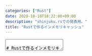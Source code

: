 ```yaml
---
categories: ["Rust"]
date: 2020-10-18T18:22:00+09:00
description: "shinjuku.rsでの発表用。"
title: "Rustで作るインメモリキャッシュ"
---
```

<textarea data-markdown
    data-separator="\n===\n"
    data-vertical="\n---\n"
    data-notes="^Note:">

# Rustで作るインメモリキャッシュ
----------------------
[RustのLT会 Shinjuku.rs #12 @オンライン - connpass](https://forcia.connpass.com/event/187287/)

<!-- .slide: class="center" -->

===

# About Me
---------
![κeenのアイコン](/images/kappa2_vest.png) <!-- .element: style="position:absolute;right:0;z-index:-1" width="20%" -->

 * κeen
 * [@blackenedgold](https://twitter.com/blackenedgold)
 * Github: [KeenS](https://github.com/KeenS)
 * GitLab: [blackenedgold](https://gitlab.com/blackenedgold)
 * [Idein Inc.](https://idein.jp/)のエンジニア
 * Lisp, ML, Rust, Shell Scriptあたりを書きます

===

# モチベーション
--------------

* アプリケーションでキャッシュしたいよね
  + アクセス数の80%はアクセス頻度上位20%のアイテム
  + もうちょっと極端なケースも
* 例えば [crates.io](https://crates.io)のmost downloaded
* 少量ならメモリに載るのでDBアクセスを省きたい

===

# ハッシュマップ？
--------------


```rust
struct CachedDao { cache: HashMap<Key, Value>, dao: Dao }
impl CacheedDao {
    fn get(&mut self, key: &Key) -> Result<Option<Value>> {
        match self.cache.get(key) {
            Some(v) => Ok(Some(v)),
            None => {
                let v = dao.get(key)?;
                if let Some(v) = &v {
                    self.cache.insert(k.clone(), v.clone())
                }
                Ok(v)
            }
        }
    }
}
```

===

# 🙅‍
-------

* 使ってないデータを捨てる処理がない
* 最終的に全てのデータをメモリに載せてしまう
* →メモリ使用量制限のあるハッシュマップを作ろう
  + 現実にはアイテム数制限
===

# インメモリキャッシュ
----------------------

* ほとんどハッシュマップと一緒
* 容量が足りなくなったときの挙動が違う

<table style="align:center;border-collapse:separate;border-spacing:8px; display: inline">
  <tr><th style="border-bottom: solid 1px;">マップ</th><th  style="border-bottom: solid 1px;">キャッシュ</th></tr>
  <tr><td>容量を増やす</td><td>アイテムを削除</td></tr>
</table>


===

# キャッシュポリシー
--------------------

* 容量が一杯になったときにどのアイテムを削除するか？
* 色々ポリシーがある
  + ランダム
  + ハッシュが衝突したもの
  + 一番古い要素(FIFO)
  + …
* ポリシーによってパフォーマンス（ヒット率）が変わる

===

# Least Recently Used
---------------------

* 最後に参照したのが最も古いアイテムを削除
* そこそこキャッシュヒット率が良いことで知られる
* →これで実装してみよう

===

# LRU Explained
----------------


<svg width="640" height="480" xmlns:xlink="http://www.w3.org/1999/xlink">
  <g transform="scale(4)">
    <use xlink:href="#base-box" />
    <use xlink:href="#new-1" />
  </g>
</svg>

===

# LRU Explained
----------------

<svg width="640" height="480" xmlns:xlink="http://www.w3.org/1999/xlink">
  <g transform="scale(4)">
    <use xlink:href="#base-box" />
    <use xlink:href="#new-1" />
    <use xlink:href="#arrow-top" />
  </g>
</svg>

===

# LRU Explained
----------------

<svg width="640" height="480" xmlns:xlink="http://www.w3.org/1999/xlink">
  <g transform="scale(4)">
    <use xlink:href="#base-box" />
    <use xlink:href="#item-1" />
  </g>
</svg>

===

# LRU Explained
----------------

<svg width="640" height="480" xmlns:xlink="http://www.w3.org/1999/xlink">
  <g transform="scale(4)">
    <use xlink:href="#base-box" />
    <use xlink:href="#item-1" />
    <use xlink:href="#new-2" />
  </g>
</svg>

===

# LRU Explained
----------------

<svg width="640" height="480" xmlns:xlink="http://www.w3.org/1999/xlink">
  <g transform="scale(4)">
    <use xlink:href="#base-box" />
    <use xlink:href="#item-1" />
    <use xlink:href="#new-2" />
    <use xlink:href="#arrow-top" />
    <use xlink:href="#arrow-1-2" />
  </g>
</svg>

===

# LRU Explained
----------------

<svg width="640" height="480" xmlns:xlink="http://www.w3.org/1999/xlink">
  <g transform="scale(4)">
    <use xlink:href="#base-box" />
    <use xlink:href="#item-2-1" />
  </g>
</svg>

===

# LRU Explained
----------------

<svg width="640" height="480" xmlns:xlink="http://www.w3.org/1999/xlink">
  <g transform="scale(4)">
    <use xlink:href="#base-box" />
    <use xlink:href="#item-2-1" />
    <use xlink:href="#new-3" />
  </g>
</svg>

===

# LRU Explained
----------------

<svg width="640" height="480" xmlns:xlink="http://www.w3.org/1999/xlink">
  <g transform="scale(4)">
    <use xlink:href="#base-box" />
    <use xlink:href="#item-2-1" />
    <use xlink:href="#new-3" />
    <use xlink:href="#arrow-top" />
    <use xlink:href="#arrow-1-2" />
    <use xlink:href="#arrow-2-3" />
  </g>
</svg>

===

# LRU Explained
----------------

<svg width="640" height="480" xmlns:xlink="http://www.w3.org/1999/xlink">
  <g transform="scale(4)">
    <use xlink:href="#base-box" />
    <use xlink:href="#item-3-2-1" />
  </g>
</svg>

===

# LRU Explained
----------------

<svg width="640" height="480" xmlns:xlink="http://www.w3.org/1999/xlink">
  <g transform="scale(4)">
    <use xlink:href="#base-box" />
    <use xlink:href="#item-3-2-1" />
    <use xlink:href="#new-4" />
  </g>
</svg>


===

# LRU Explained
----------------

<svg width="640" height="480" xmlns:xlink="http://www.w3.org/1999/xlink">
  <g transform="scale(4)">
    <use xlink:href="#base-box" />
    <use xlink:href="#item-3-2-1" />
    <use xlink:href="#new-4" />
    <use xlink:href="#arrow-1-2" />
    <use xlink:href="#arrow-2-3" />
    <use xlink:href="#arrow-3-out" />
  </g>
</svg>

===

# LRU Explained
----------------

<svg width="640" height="480" xmlns:xlink="http://www.w3.org/1999/xlink">
  <g transform="scale(4)">
    <use xlink:href="#base-box" />
    <use xlink:href="#item--3-2-1out" />
    <use xlink:href="#new-4" />
  </g>
</svg>


===

# LRU Explained
----------------

<svg width="640" height="480" xmlns:xlink="http://www.w3.org/1999/xlink">
  <g transform="scale(4)">
    <use xlink:href="#base-box" />
    <use xlink:href="#item--3-2-1out" />
    <use xlink:href="#new-4" />
    <use xlink:href="#arrow-top" />
  </g>
</svg>

===

# LRU Explained
----------------

<svg width="640" height="480" xmlns:xlink="http://www.w3.org/1999/xlink">
  <g transform="scale(4)">
    <use xlink:href="#base-box" />
    <use xlink:href="#item-4-3-2" />
  </g>
</svg>

===

# LRU Explained
----------------

<svg width="640" height="480" xmlns:xlink="http://www.w3.org/1999/xlink">
  <g transform="scale(4)">
    <use xlink:href="#base-box" />
    <use xlink:href="#item-4-3-2" />
    <use xlink:href="#new-2" />
  </g>
</svg>

===

# LRU Explained
----------------

<svg width="640" height="480" xmlns:xlink="http://www.w3.org/1999/xlink">
  <g transform="scale(4)">
    <use xlink:href="#base-box" />
    <use xlink:href="#item-4-3-2" />
    <use xlink:href="#new-2" />
    <use xlink:href="#arrow-1-2" />
    <use xlink:href="#arrow-2-3" />
    <use xlink:href="#arrow-3-1" />
  </g>
</svg>

===

# LRU Explained
----------------

<svg width="640" height="480" xmlns:xlink="http://www.w3.org/1999/xlink">
  <g transform="scale(4)">
    <use xlink:href="#base-box" />
    <use xlink:href="#item-2-4-3" />
  </g>
</svg>


===

# 実装
------

* LRU + ハッシュマップ

<svg
   xmlns:dc="http://purl.org/dc/elements/1.1/"
   xmlns:cc="http://creativecommons.org/ns#"
   xmlns:rdf="http://www.w3.org/1999/02/22-rdf-syntax-ns#"
   xmlns:svg="http://www.w3.org/2000/svg"
   xmlns="http://www.w3.org/2000/svg"
   xmlns:sodipodi="http://sodipodi.sourceforge.net/DTD/sodipodi-0.dtd"
   xmlns:inkscape="http://www.inkscape.org/namespaces/inkscape"
   width="640"
   height="480"
   viewBox="0 0 169.33333 127"
   version="1.1"
   id="svg136"
   inkscape:version="0.92.5 (2060ec1f9f, 2020-04-08)"
   sodipodi:docname="fully-associative-cache.svg">
  <defs
     id="defs130" />
  <metadata
     id="metadata133">
    <rdf:RDF>
      <cc:Work
         rdf:about="">
        <dc:format>image/svg+xml</dc:format>
        <dc:type
           rdf:resource="http://purl.org/dc/dcmitype/StillImage" />
        <dc:title />
      </cc:Work>
    </rdf:RDF>
  </metadata>
  <g
     inkscape:label="レイヤー 1"
     inkscape:groupmode="layer"
     id="layer1"
     transform="translate(0,-169.99998)">
    <rect
       style="opacity:1;fill:none;fill-opacity:1;stroke:#1a1a1a;stroke-width:1.05833328;stroke-linecap:round;stroke-linejoin:miter;stroke-miterlimit:4;stroke-dasharray:none;stroke-dashoffset:0;stroke-opacity:1"
       id="rect186"
       width="13.49711"
       height="13.49711"
       x="32.205978"
       y="177.5305" />
    <rect
       style="opacity:1;fill:none;fill-opacity:1;stroke:#1a1a1a;stroke-width:1.05833328;stroke-linecap:round;stroke-linejoin:miter;stroke-miterlimit:4;stroke-dasharray:none;stroke-dashoffset:0;stroke-opacity:1"
       id="rect186-2"
       width="13.497111"
       height="13.497111"
       x="32.205978"
       y="191.02762" />
    <rect
       style="opacity:1;fill:none;fill-opacity:1;stroke:#1a1a1a;stroke-width:1.05833328;stroke-linecap:round;stroke-linejoin:miter;stroke-miterlimit:4;stroke-dasharray:none;stroke-dashoffset:0;stroke-opacity:1"
       id="rect186-7"
       width="13.497111"
       height="13.497111"
       x="32.205978"
       y="204.52473" />
    <rect
       style="opacity:1;fill:none;fill-opacity:1;stroke:#1a1a1a;stroke-width:1.05833328;stroke-linecap:round;stroke-linejoin:miter;stroke-miterlimit:4;stroke-dasharray:none;stroke-dashoffset:0;stroke-opacity:1"
       id="rect186-0"
       width="13.497111"
       height="13.497111"
       x="32.205978"
       y="218.02185" />
    <rect
       style="opacity:1;fill:none;fill-opacity:1;stroke:#1a1a1a;stroke-width:1.05833328;stroke-linecap:round;stroke-linejoin:miter;stroke-miterlimit:4;stroke-dasharray:none;stroke-dashoffset:0;stroke-opacity:1"
       id="rect186-9"
       width="13.497111"
       height="13.497111"
       x="32.205978"
       y="231.51897" />
    <rect
       style="opacity:1;fill:none;fill-opacity:1;stroke:#1a1a1a;stroke-width:1.05833328;stroke-linecap:round;stroke-linejoin:miter;stroke-miterlimit:4;stroke-dasharray:none;stroke-dashoffset:0;stroke-opacity:1"
       id="rect186-3"
       width="13.497111"
       height="13.497111"
       x="32.205978"
       y="258.51318" />
    <rect
       style="opacity:1;fill:none;fill-opacity:1;stroke:#1a1a1a;stroke-width:1.05833328;stroke-linecap:round;stroke-linejoin:miter;stroke-miterlimit:4;stroke-dasharray:none;stroke-dashoffset:0;stroke-opacity:1"
       id="rect186-6"
       width="13.497111"
       height="13.497111"
       x="32.205978"
       y="245.01608" />
    <g
       id="g275">
      <g
         transform="translate(6.2140111,0.73500061)"
         id="g264">
        <rect
           style="opacity:1;fill:none;fill-opacity:1;stroke:#1a1a1a;stroke-width:1.05833328;stroke-linecap:round;stroke-linejoin:miter;stroke-miterlimit:4;stroke-dasharray:none;stroke-dashoffset:0;stroke-opacity:1"
           id="rect186-06"
           width="30.468723"
           height="13.497116"
           x="67.552376"
           y="176.7955" />
        <rect
           style="opacity:1;fill:none;fill-opacity:1;stroke:#1a1a1a;stroke-width:1.05833328;stroke-linecap:round;stroke-linejoin:miter;stroke-miterlimit:4;stroke-dasharray:none;stroke-dashoffset:0;stroke-opacity:1"
           id="rect186-06-2"
           width="30.468723"
           height="13.497116"
           x="98.021103"
           y="176.7955" />
      </g>
    </g>
    <g
       transform="translate(0,13.497116)"
       id="g275-1">
      <g
         transform="translate(6.2140111,0.73500061)"
         id="g264-8">
        <rect
           style="opacity:1;fill:none;fill-opacity:1;stroke:#1a1a1a;stroke-width:1.05833328;stroke-linecap:round;stroke-linejoin:miter;stroke-miterlimit:4;stroke-dasharray:none;stroke-dashoffset:0;stroke-opacity:1"
           id="rect186-06-7"
           width="30.468723"
           height="13.497116"
           x="67.552376"
           y="176.7955" />
        <rect
           style="opacity:1;fill:none;fill-opacity:1;stroke:#1a1a1a;stroke-width:1.05833328;stroke-linecap:round;stroke-linejoin:miter;stroke-miterlimit:4;stroke-dasharray:none;stroke-dashoffset:0;stroke-opacity:1"
           id="rect186-06-2-9"
           width="30.468723"
           height="13.497116"
           x="98.021103"
           y="176.7955" />
      </g>
    </g>
    <g
       transform="translate(0,26.994232)"
       id="g275-2">
      <g
         transform="translate(6.2140111,0.73500061)"
         id="g264-0">
        <rect
           style="opacity:1;fill:none;fill-opacity:1;stroke:#1a1a1a;stroke-width:1.05833328;stroke-linecap:round;stroke-linejoin:miter;stroke-miterlimit:4;stroke-dasharray:none;stroke-dashoffset:0;stroke-opacity:1"
           id="rect186-06-23"
           width="30.468723"
           height="13.497116"
           x="67.552376"
           y="176.7955" />
        <rect
           style="opacity:1;fill:none;fill-opacity:1;stroke:#1a1a1a;stroke-width:1.05833328;stroke-linecap:round;stroke-linejoin:miter;stroke-miterlimit:4;stroke-dasharray:none;stroke-dashoffset:0;stroke-opacity:1"
           id="rect186-06-2-7"
           width="30.468723"
           height="13.497116"
           x="98.021103"
           y="176.7955" />
      </g>
    </g>
    <g
       transform="translate(0,40.491348)"
       id="g275-5">
      <g
         transform="translate(6.2140111,0.73500061)"
         id="g264-9">
        <rect
           style="opacity:1;fill:none;fill-opacity:1;stroke:#1a1a1a;stroke-width:1.05833328;stroke-linecap:round;stroke-linejoin:miter;stroke-miterlimit:4;stroke-dasharray:none;stroke-dashoffset:0;stroke-opacity:1"
           id="rect186-06-22"
           width="30.468723"
           height="13.497116"
           x="67.552376"
           y="176.7955" />
        <rect
           style="opacity:1;fill:none;fill-opacity:1;stroke:#1a1a1a;stroke-width:1.05833328;stroke-linecap:round;stroke-linejoin:miter;stroke-miterlimit:4;stroke-dasharray:none;stroke-dashoffset:0;stroke-opacity:1"
           id="rect186-06-2-8"
           width="30.468723"
           height="13.497116"
           x="98.021103"
           y="176.7955" />
      </g>
    </g>
    <g
       transform="translate(0,53.988464)"
       id="g275-9">
      <g
         transform="translate(6.2140111,0.73500061)"
         id="g264-7">
        <rect
           style="opacity:1;fill:none;fill-opacity:1;stroke:#1a1a1a;stroke-width:1.05833328;stroke-linecap:round;stroke-linejoin:miter;stroke-miterlimit:4;stroke-dasharray:none;stroke-dashoffset:0;stroke-opacity:1"
           id="rect186-06-3"
           width="30.468723"
           height="13.497116"
           x="67.552376"
           y="176.7955" />
        <rect
           style="opacity:1;fill:none;fill-opacity:1;stroke:#1a1a1a;stroke-width:1.05833328;stroke-linecap:round;stroke-linejoin:miter;stroke-miterlimit:4;stroke-dasharray:none;stroke-dashoffset:0;stroke-opacity:1"
           id="rect186-06-2-6"
           width="30.468723"
           height="13.497116"
           x="98.021103"
           y="176.7955" />
      </g>
    </g>
    <g
       transform="translate(0,67.48558)"
       id="g275-12">
      <g
         transform="translate(6.2140111,0.73500061)"
         id="g264-93">
        <rect
           style="opacity:1;fill:none;fill-opacity:1;stroke:#1a1a1a;stroke-width:1.05833328;stroke-linecap:round;stroke-linejoin:miter;stroke-miterlimit:4;stroke-dasharray:none;stroke-dashoffset:0;stroke-opacity:1"
           id="rect186-06-1"
           width="30.468723"
           height="13.497116"
           x="67.552376"
           y="176.7955" />
        <rect
           style="opacity:1;fill:none;fill-opacity:1;stroke:#1a1a1a;stroke-width:1.05833328;stroke-linecap:round;stroke-linejoin:miter;stroke-miterlimit:4;stroke-dasharray:none;stroke-dashoffset:0;stroke-opacity:1"
           id="rect186-06-2-94"
           width="30.468723"
           height="13.497116"
           x="98.021103"
           y="176.7955" />
      </g>
    </g>
    <g
       transform="translate(0,80.982696)"
       id="g275-7">
      <g
         transform="translate(6.2140111,0.73500061)"
         id="g264-84">
        <rect
           style="opacity:1;fill:none;fill-opacity:1;stroke:#1a1a1a;stroke-width:1.05833328;stroke-linecap:round;stroke-linejoin:miter;stroke-miterlimit:4;stroke-dasharray:none;stroke-dashoffset:0;stroke-opacity:1"
           id="rect186-06-5"
           width="30.468723"
           height="13.497116"
           x="67.552376"
           y="176.7955" />
        <rect
           style="opacity:1;fill:none;fill-opacity:1;stroke:#1a1a1a;stroke-width:1.05833328;stroke-linecap:round;stroke-linejoin:miter;stroke-miterlimit:4;stroke-dasharray:none;stroke-dashoffset:0;stroke-opacity:1"
           id="rect186-06-2-0"
           width="30.468723"
           height="13.497116"
           x="98.021103"
           y="176.7955" />
      </g>
    </g>
    <text
       xml:space="preserve"
       style="font-style:normal;font-variant:normal;font-weight:normal;font-stretch:normal;font-size:12.69999981px;line-height:134.00000334%;font-family:'源ノ角ゴシック JP';-inkscape-font-specification:'源ノ角ゴシック JP';text-align:center;letter-spacing:0px;word-spacing:0px;text-anchor:middle;fill:#000000;fill-opacity:1;stroke:none;stroke-width:0.26458332px;stroke-linecap:butt;stroke-linejoin:miter;stroke-opacity:1"
       x="37.782455"
       y="290.31824"
       id="text2526"><tspan
         sodipodi:role="line"
         x="37.782455"
         y="290.31824"
         id="tspan2524"
         style="stroke-width:0.26458332px"><tspan
           x="37.782455"
           y="290.31824"
           id="tspan2522"
           style="stroke-width:0.26458332px">LRU</tspan></tspan></text>
    <text
       xml:space="preserve"
       style="font-style:normal;font-variant:normal;font-weight:normal;font-stretch:normal;font-size:12.69999981px;line-height:134.00000334%;font-family:'源ノ角ゴシック JP';-inkscape-font-specification:'源ノ角ゴシック JP';text-align:center;letter-spacing:0px;word-spacing:0px;text-anchor:middle;fill:#000000;fill-opacity:1;stroke:none;stroke-width:0.26458332px;stroke-linecap:butt;stroke-linejoin:miter;stroke-opacity:1"
       x="104.63589"
       y="290.31824"
       id="text2532"><tspan
         sodipodi:role="line"
         x="104.63589"
         y="290.31824"
         id="tspan2530"
         style="stroke-width:0.26458332px"><tspan
           x="104.63589"
           y="290.31824"
           id="tspan2528"
           style="stroke-width:0.26458332px">HashMap</tspan></tspan></text>
  </g>
</svg>



===

# 実装
------

* LRU + ハッシュマップ
* LRUは リスト（あるいはベクタ）で簡単に実装できる
  + しかし効率が悪い
  + $O(n)$ の計算量
* ハッシュマップは標準ライブラリのものを使える
  + でもちょっと無駄がある


===

# 実装(LRU)
------

* 少数（定数）個のバケットを保持するブロックに分ける

<svg
   xmlns:dc="http://purl.org/dc/elements/1.1/"
   xmlns:cc="http://creativecommons.org/ns#"
   xmlns:rdf="http://www.w3.org/1999/02/22-rdf-syntax-ns#"
   xmlns:svg="http://www.w3.org/2000/svg"
   xmlns="http://www.w3.org/2000/svg"
   xmlns:sodipodi="http://sodipodi.sourceforge.net/DTD/sodipodi-0.dtd"
   xmlns:inkscape="http://www.inkscape.org/namespaces/inkscape"
   width="640"
   height="480"
   viewBox="0 0 169.33333 127"
   version="1.1"
   id="svg136"
   inkscape:version="0.92.5 (2060ec1f9f, 2020-04-08)"
   sodipodi:docname="way-assosiative-cache.svg">
  <defs
     id="defs130">
    <marker
       inkscape:stockid="Arrow1Mend"
       orient="auto"
       refY="0.0"
       refX="0.0"
       id="marker1753"
       style="overflow:visible;"
       inkscape:isstock="true">
      <path
         id="path1751"
         d="M 0.0,0.0 L 5.0,-5.0 L -12.5,0.0 L 5.0,5.0 L 0.0,0.0 z "
         style="fill-rule:evenodd;stroke:#000000;stroke-width:1pt;stroke-opacity:1;fill:#000000;fill-opacity:1"
         transform="scale(0.4) rotate(180) translate(10,0)" />
    </marker>
    <marker
       inkscape:isstock="true"
       style="overflow:visible;"
       id="marker1711"
       refX="0.0"
       refY="0.0"
       orient="auto"
       inkscape:stockid="Arrow1Mend"
       inkscape:collect="always">
      <path
         transform="scale(0.4) rotate(180) translate(10,0)"
         style="fill-rule:evenodd;stroke:#000000;stroke-width:1pt;stroke-opacity:1;fill:#000000;fill-opacity:1"
         d="M 0.0,0.0 L 5.0,-5.0 L -12.5,0.0 L 5.0,5.0 L 0.0,0.0 z "
         id="path1709" />
    </marker>
    <marker
       inkscape:stockid="Arrow1Mend"
       orient="auto"
       refY="0.0"
       refX="0.0"
       id="Arrow1Mend"
       style="overflow:visible;"
       inkscape:isstock="true"
       inkscape:collect="always">
      <path
         id="path1390"
         d="M 0.0,0.0 L 5.0,-5.0 L -12.5,0.0 L 5.0,5.0 L 0.0,0.0 z "
         style="fill-rule:evenodd;stroke:#000000;stroke-width:1pt;stroke-opacity:1;fill:#000000;fill-opacity:1"
         transform="scale(0.4) rotate(180) translate(10,0)" />
    </marker>
    <marker
       inkscape:stockid="Arrow1Lend"
       orient="auto"
       refY="0.0"
       refX="0.0"
       id="Arrow1Lend"
       style="overflow:visible;"
       inkscape:isstock="true">
      <path
         id="path1384"
         d="M 0.0,0.0 L 5.0,-5.0 L -12.5,0.0 L 5.0,5.0 L 0.0,0.0 z "
         style="fill-rule:evenodd;stroke:#000000;stroke-width:1pt;stroke-opacity:1;fill:#000000;fill-opacity:1"
         transform="scale(0.8) rotate(180) translate(12.5,0)" />
    </marker>
  </defs>
  <sodipodi:namedview
     id="base"
     pagecolor="#ffffff"
     bordercolor="#666666"
     borderopacity="1.0"
     inkscape:pageopacity="0.0"
     inkscape:pageshadow="2"
     inkscape:zoom="1.979899"
     inkscape:cx="298.24583"
     inkscape:cy="324.53951"
     inkscape:document-units="px"
     inkscape:current-layer="layer1"
     showgrid="false"
     units="px"
     showguides="true"
     inkscape:guide-bbox="true"
     inkscape:snap-bbox="false"
     inkscape:bbox-nodes="true"
     inkscape:snap-text-baseline="true"
     inkscape:snap-nodes="false"
     inkscape:snap-others="true"
     inkscape:window-width="3840"
     inkscape:window-height="2096"
     inkscape:window-x="0"
     inkscape:window-y="27"
     inkscape:window-maximized="1">
    <sodipodi:guide
       position="41.827681,25.247366"
       orientation="0,1"
       id="guide377"
       inkscape:locked="false" />
    <sodipodi:guide
       position="-74.701832,58.932931"
       orientation="0,1"
       id="guide1791"
       inkscape:locked="false" />
  </sodipodi:namedview>
  <metadata
     id="metadata133">
    <rdf:RDF>
      <cc:Work
         rdf:about="">
        <dc:format>image/svg+xml</dc:format>
        <dc:type
           rdf:resource="http://purl.org/dc/dcmitype/StillImage" />
        <dc:title />
      </cc:Work>
    </rdf:RDF>
  </metadata>
  <g
     inkscape:label="レイヤー 1"
     inkscape:groupmode="layer"
     id="layer1"
     transform="translate(0,-169.99998)">
    <rect
       style="opacity:1;fill:none;fill-opacity:1;stroke:#1a1a1a;stroke-width:0.30496144;stroke-linecap:round;stroke-linejoin:miter;stroke-miterlimit:4;stroke-dasharray:none;stroke-dashoffset:0;stroke-opacity:1"
       id="rect186-0"
       width="3.8892272"
       height="3.8892272"
       x="33.23521"
       y="250.15901" />
    <rect
       style="opacity:1;fill:none;fill-opacity:1;stroke:#1a1a1a;stroke-width:0.30496144;stroke-linecap:round;stroke-linejoin:miter;stroke-miterlimit:4;stroke-dasharray:none;stroke-dashoffset:0;stroke-opacity:1"
       id="rect186-9"
       width="3.8892272"
       height="3.8892272"
       x="33.23521"
       y="254.04823" />
    <rect
       style="opacity:1;fill:none;fill-opacity:1;stroke:#1a1a1a;stroke-width:0.30496144;stroke-linecap:round;stroke-linejoin:miter;stroke-miterlimit:4;stroke-dasharray:none;stroke-dashoffset:0;stroke-opacity:1"
       id="rect186-3"
       width="3.8892272"
       height="3.8892272"
       x="33.23521"
       y="261.82672" />
    <rect
       style="opacity:1;fill:none;fill-opacity:1;stroke:#1a1a1a;stroke-width:0.30496144;stroke-linecap:round;stroke-linejoin:miter;stroke-miterlimit:4;stroke-dasharray:none;stroke-dashoffset:0;stroke-opacity:1"
       id="rect186-6"
       width="3.8892272"
       height="3.8892272"
       x="33.23521"
       y="257.93747" />
    <g
       id="g264-9"
       transform="matrix(0.28815256,0,0,0.28815256,25.745557,199.21494)">
      <rect
         y="176.7955"
         x="67.552376"
         height="13.497116"
         width="30.468723"
         id="rect186-06-22"
         style="opacity:1;fill:none;fill-opacity:1;stroke:#1a1a1a;stroke-width:1.05833328;stroke-linecap:round;stroke-linejoin:miter;stroke-miterlimit:4;stroke-dasharray:none;stroke-dashoffset:0;stroke-opacity:1" />
      <rect
         y="176.7955"
         x="98.021103"
         height="13.497116"
         width="30.468723"
         id="rect186-06-2-8"
         style="opacity:1;fill:none;fill-opacity:1;stroke:#1a1a1a;stroke-width:1.05833328;stroke-linecap:round;stroke-linejoin:miter;stroke-miterlimit:4;stroke-dasharray:none;stroke-dashoffset:0;stroke-opacity:1" />
    </g>
    <g
       id="g264-7"
       transform="matrix(0.28815256,0,0,0.28815256,25.745557,203.10417)">
      <rect
         y="176.7955"
         x="67.552376"
         height="13.497116"
         width="30.468723"
         id="rect186-06-3"
         style="opacity:1;fill:none;fill-opacity:1;stroke:#1a1a1a;stroke-width:1.05833328;stroke-linecap:round;stroke-linejoin:miter;stroke-miterlimit:4;stroke-dasharray:none;stroke-dashoffset:0;stroke-opacity:1" />
      <rect
         y="176.7955"
         x="98.021103"
         height="13.497116"
         width="30.468723"
         id="rect186-06-2-6"
         style="opacity:1;fill:none;fill-opacity:1;stroke:#1a1a1a;stroke-width:1.05833328;stroke-linecap:round;stroke-linejoin:miter;stroke-miterlimit:4;stroke-dasharray:none;stroke-dashoffset:0;stroke-opacity:1" />
    </g>
    <g
       id="g264-93"
       transform="matrix(0.28815256,0,0,0.28815256,25.745557,206.9934)">
      <rect
         y="176.7955"
         x="67.552376"
         height="13.497116"
         width="30.468723"
         id="rect186-06-1"
         style="opacity:1;fill:none;fill-opacity:1;stroke:#1a1a1a;stroke-width:1.05833328;stroke-linecap:round;stroke-linejoin:miter;stroke-miterlimit:4;stroke-dasharray:none;stroke-dashoffset:0;stroke-opacity:1" />
      <rect
         y="176.7955"
         x="98.021103"
         height="13.497116"
         width="30.468723"
         id="rect186-06-2-94"
         style="opacity:1;fill:none;fill-opacity:1;stroke:#1a1a1a;stroke-width:1.05833328;stroke-linecap:round;stroke-linejoin:miter;stroke-miterlimit:4;stroke-dasharray:none;stroke-dashoffset:0;stroke-opacity:1" />
    </g>
    <g
       id="g264-84"
       transform="matrix(0.28815256,0,0,0.28815256,25.745557,210.88262)">
      <rect
         y="176.7955"
         x="67.552376"
         height="13.497116"
         width="30.468723"
         id="rect186-06-5"
         style="opacity:1;fill:none;fill-opacity:1;stroke:#1a1a1a;stroke-width:1.05833328;stroke-linecap:round;stroke-linejoin:miter;stroke-miterlimit:4;stroke-dasharray:none;stroke-dashoffset:0;stroke-opacity:1" />
      <rect
         y="176.7955"
         x="98.021103"
         height="13.497116"
         width="30.468723"
         id="rect186-06-2-0"
         style="opacity:1;fill:none;fill-opacity:1;stroke:#1a1a1a;stroke-width:1.05833328;stroke-linecap:round;stroke-linejoin:miter;stroke-miterlimit:4;stroke-dasharray:none;stroke-dashoffset:0;stroke-opacity:1" />
    </g>
    <text
       xml:space="preserve"
       style="font-style:normal;font-variant:normal;font-weight:normal;font-stretch:normal;font-size:3.65953732px;line-height:134.00000334%;font-family:'源ノ角ゴシック JP';-inkscape-font-specification:'源ノ角ゴシック JP';text-align:center;letter-spacing:0px;word-spacing:0px;text-anchor:middle;fill:#000000;fill-opacity:1;stroke:none;stroke-width:0.07624036px;stroke-linecap:butt;stroke-linejoin:miter;stroke-opacity:1"
       x="35.195225"
       y="271.70081"
       id="text2441"><tspan
         sodipodi:role="line"
         x="35.195225"
         y="271.70081"
         id="tspan2439"
         style="stroke-width:0.07624036px"><tspan
           x="35.195225"
           y="271.70081"
           id="tspan2437"
           style="stroke-width:0.07624036px">LRU</tspan></tspan></text>
    <text
       xml:space="preserve"
       style="font-style:normal;font-variant:normal;font-weight:normal;font-stretch:normal;font-size:3.65953732px;line-height:134.00000334%;font-family:'源ノ角ゴシック JP';-inkscape-font-specification:'源ノ角ゴシック JP';text-align:center;letter-spacing:0px;word-spacing:0px;text-anchor:middle;fill:#000000;fill-opacity:1;stroke:none;stroke-width:0.07624036px;stroke-linecap:butt;stroke-linejoin:miter;stroke-opacity:1"
       x="54.187115"
       y="271.75262"
       id="text2447"><tspan
         sodipodi:role="line"
         x="54.187115"
         y="271.75262"
         id="tspan2445"
         style="stroke-width:0.07624036px"><tspan
           x="54.187115"
           y="271.75262"
           id="tspan2443"
           style="stroke-width:0.07624036px">HashMap</tspan></tspan></text>
    <rect
       style="opacity:1;fill:none;fill-opacity:1;stroke:#1a1a1a;stroke-width:0.30496144;stroke-linecap:round;stroke-linejoin:miter;stroke-miterlimit:4;stroke-dasharray:none;stroke-dashoffset:0;stroke-opacity:1"
       id="rect186-0-3"
       width="3.8892272"
       height="3.8892272"
       x="82.619118"
       y="250.15901" />
    <rect
       style="opacity:1;fill:none;fill-opacity:1;stroke:#1a1a1a;stroke-width:0.30496144;stroke-linecap:round;stroke-linejoin:miter;stroke-miterlimit:4;stroke-dasharray:none;stroke-dashoffset:0;stroke-opacity:1"
       id="rect186-9-6"
       width="3.8892272"
       height="3.8892272"
       x="82.619118"
       y="254.04823" />
    <rect
       style="opacity:1;fill:none;fill-opacity:1;stroke:#1a1a1a;stroke-width:0.30496144;stroke-linecap:round;stroke-linejoin:miter;stroke-miterlimit:4;stroke-dasharray:none;stroke-dashoffset:0;stroke-opacity:1"
       id="rect186-3-1"
       width="3.8892272"
       height="3.8892272"
       x="82.619118"
       y="261.82672" />
    <rect
       style="opacity:1;fill:none;fill-opacity:1;stroke:#1a1a1a;stroke-width:0.30496144;stroke-linecap:round;stroke-linejoin:miter;stroke-miterlimit:4;stroke-dasharray:none;stroke-dashoffset:0;stroke-opacity:1"
       id="rect186-6-0"
       width="3.8892272"
       height="3.8892272"
       x="82.619118"
       y="257.93747" />
    <g
       id="g264-9-6"
       transform="matrix(0.28815257,0,0,0.28815257,75.129461,199.21494)">
      <rect
         y="176.7955"
         x="67.552376"
         height="13.497116"
         width="30.468723"
         id="rect186-06-22-3"
         style="opacity:1;fill:none;fill-opacity:1;stroke:#1a1a1a;stroke-width:1.05833328;stroke-linecap:round;stroke-linejoin:miter;stroke-miterlimit:4;stroke-dasharray:none;stroke-dashoffset:0;stroke-opacity:1" />
      <rect
         y="176.7955"
         x="98.021103"
         height="13.497116"
         width="30.468723"
         id="rect186-06-2-8-2"
         style="opacity:1;fill:none;fill-opacity:1;stroke:#1a1a1a;stroke-width:1.05833328;stroke-linecap:round;stroke-linejoin:miter;stroke-miterlimit:4;stroke-dasharray:none;stroke-dashoffset:0;stroke-opacity:1" />
    </g>
    <g
       id="g264-7-0"
       transform="matrix(0.28815257,0,0,0.28815257,75.129461,203.10417)">
      <rect
         y="176.7955"
         x="67.552376"
         height="13.497116"
         width="30.468723"
         id="rect186-06-3-6"
         style="opacity:1;fill:none;fill-opacity:1;stroke:#1a1a1a;stroke-width:1.05833328;stroke-linecap:round;stroke-linejoin:miter;stroke-miterlimit:4;stroke-dasharray:none;stroke-dashoffset:0;stroke-opacity:1" />
      <rect
         y="176.7955"
         x="98.021103"
         height="13.497116"
         width="30.468723"
         id="rect186-06-2-6-1"
         style="opacity:1;fill:none;fill-opacity:1;stroke:#1a1a1a;stroke-width:1.05833328;stroke-linecap:round;stroke-linejoin:miter;stroke-miterlimit:4;stroke-dasharray:none;stroke-dashoffset:0;stroke-opacity:1" />
    </g>
    <g
       id="g264-93-5"
       transform="matrix(0.28815257,0,0,0.28815257,75.129461,206.99341)">
      <rect
         y="176.7955"
         x="67.552376"
         height="13.497116"
         width="30.468723"
         id="rect186-06-1-5"
         style="opacity:1;fill:none;fill-opacity:1;stroke:#1a1a1a;stroke-width:1.05833328;stroke-linecap:round;stroke-linejoin:miter;stroke-miterlimit:4;stroke-dasharray:none;stroke-dashoffset:0;stroke-opacity:1" />
      <rect
         y="176.7955"
         x="98.021103"
         height="13.497116"
         width="30.468723"
         id="rect186-06-2-94-4"
         style="opacity:1;fill:none;fill-opacity:1;stroke:#1a1a1a;stroke-width:1.05833328;stroke-linecap:round;stroke-linejoin:miter;stroke-miterlimit:4;stroke-dasharray:none;stroke-dashoffset:0;stroke-opacity:1" />
    </g>
    <g
       id="g264-84-7"
       transform="matrix(0.28815257,0,0,0.28815257,75.129461,210.88262)">
      <rect
         y="176.7955"
         x="67.552376"
         height="13.497116"
         width="30.468723"
         id="rect186-06-5-6"
         style="opacity:1;fill:none;fill-opacity:1;stroke:#1a1a1a;stroke-width:1.05833328;stroke-linecap:round;stroke-linejoin:miter;stroke-miterlimit:4;stroke-dasharray:none;stroke-dashoffset:0;stroke-opacity:1" />
      <rect
         y="176.7955"
         x="98.021103"
         height="13.497116"
         width="30.468723"
         id="rect186-06-2-0-5"
         style="opacity:1;fill:none;fill-opacity:1;stroke:#1a1a1a;stroke-width:1.05833328;stroke-linecap:round;stroke-linejoin:miter;stroke-miterlimit:4;stroke-dasharray:none;stroke-dashoffset:0;stroke-opacity:1" />
    </g>
    <text
       xml:space="preserve"
       style="font-style:normal;font-variant:normal;font-weight:normal;font-stretch:normal;font-size:3.65953732px;line-height:134.00000334%;font-family:'源ノ角ゴシック JP';-inkscape-font-specification:'源ノ角ゴシック JP';text-align:center;letter-spacing:0px;word-spacing:0px;text-anchor:middle;fill:#000000;fill-opacity:1;stroke:none;stroke-width:0.07624036px;stroke-linecap:butt;stroke-linejoin:miter;stroke-opacity:1"
       x="84.445496"
       y="271.75262"
       id="text2453"><tspan
         sodipodi:role="line"
         x="84.445496"
         y="271.75262"
         id="tspan2451"
         style="stroke-width:0.07624036px"><tspan
           x="84.445496"
           y="271.75262"
           id="tspan2449"
           style="stroke-width:0.07624036px">LRU</tspan></tspan></text>
    <text
       xml:space="preserve"
       style="font-style:normal;font-variant:normal;font-weight:normal;font-stretch:normal;font-size:3.65953732px;line-height:134.00000334%;font-family:'源ノ角ゴシック JP';-inkscape-font-specification:'源ノ角ゴシック JP';text-align:center;letter-spacing:0px;word-spacing:0px;text-anchor:middle;fill:#000000;fill-opacity:1;stroke:none;stroke-width:0.07624036px;stroke-linecap:butt;stroke-linejoin:miter;stroke-opacity:1"
       x="103.83829"
       y="271.75262"
       id="text2459"><tspan
         sodipodi:role="line"
         x="103.83829"
         y="271.75262"
         id="tspan2457"
         style="stroke-width:0.07624036px"><tspan
           x="103.83829"
           y="271.75262"
           id="tspan2455"
           style="stroke-width:0.07624036px">HashMap</tspan></tspan></text>
    <rect
       style="opacity:1;fill:none;fill-opacity:1;stroke:#1a1a1a;stroke-width:0.30496144;stroke-linecap:round;stroke-linejoin:miter;stroke-miterlimit:4;stroke-dasharray:none;stroke-dashoffset:0;stroke-opacity:1"
       id="rect186-0-4"
       width="3.8892272"
       height="3.8892272"
       x="134.0685"
       y="250.15903" />
    <rect
       style="opacity:1;fill:none;fill-opacity:1;stroke:#1a1a1a;stroke-width:0.30496144;stroke-linecap:round;stroke-linejoin:miter;stroke-miterlimit:4;stroke-dasharray:none;stroke-dashoffset:0;stroke-opacity:1"
       id="rect186-9-7"
       width="3.8892272"
       height="3.8892272"
       x="134.0685"
       y="254.04825" />
    <rect
       style="opacity:1;fill:none;fill-opacity:1;stroke:#1a1a1a;stroke-width:0.30496144;stroke-linecap:round;stroke-linejoin:miter;stroke-miterlimit:4;stroke-dasharray:none;stroke-dashoffset:0;stroke-opacity:1"
       id="rect186-3-4"
       width="3.8892272"
       height="3.8892272"
       x="134.0685"
       y="261.82672" />
    <rect
       style="opacity:1;fill:none;fill-opacity:1;stroke:#1a1a1a;stroke-width:0.30496144;stroke-linecap:round;stroke-linejoin:miter;stroke-miterlimit:4;stroke-dasharray:none;stroke-dashoffset:0;stroke-opacity:1"
       id="rect186-6-4"
       width="3.8892272"
       height="3.8892272"
       x="134.0685"
       y="257.93747" />
    <g
       id="g264-9-3"
       transform="matrix(0.28815257,0,0,0.28815257,126.57885,199.21494)">
      <rect
         y="176.7955"
         x="67.552376"
         height="13.497116"
         width="30.468723"
         id="rect186-06-22-0"
         style="opacity:1;fill:none;fill-opacity:1;stroke:#1a1a1a;stroke-width:1.05833328;stroke-linecap:round;stroke-linejoin:miter;stroke-miterlimit:4;stroke-dasharray:none;stroke-dashoffset:0;stroke-opacity:1" />
      <rect
         y="176.7955"
         x="98.021103"
         height="13.497116"
         width="30.468723"
         id="rect186-06-2-8-7"
         style="opacity:1;fill:none;fill-opacity:1;stroke:#1a1a1a;stroke-width:1.05833328;stroke-linecap:round;stroke-linejoin:miter;stroke-miterlimit:4;stroke-dasharray:none;stroke-dashoffset:0;stroke-opacity:1" />
    </g>
    <g
       id="g264-7-8"
       transform="matrix(0.28815257,0,0,0.28815257,126.57885,203.10417)">
      <rect
         y="176.7955"
         x="67.552376"
         height="13.497116"
         width="30.468723"
         id="rect186-06-3-68"
         style="opacity:1;fill:none;fill-opacity:1;stroke:#1a1a1a;stroke-width:1.05833328;stroke-linecap:round;stroke-linejoin:miter;stroke-miterlimit:4;stroke-dasharray:none;stroke-dashoffset:0;stroke-opacity:1" />
      <rect
         y="176.7955"
         x="98.021103"
         height="13.497116"
         width="30.468723"
         id="rect186-06-2-6-8"
         style="opacity:1;fill:none;fill-opacity:1;stroke:#1a1a1a;stroke-width:1.05833328;stroke-linecap:round;stroke-linejoin:miter;stroke-miterlimit:4;stroke-dasharray:none;stroke-dashoffset:0;stroke-opacity:1" />
    </g>
    <g
       id="g264-93-4"
       transform="matrix(0.28815257,0,0,0.28815257,126.57885,206.99341)">
      <rect
         y="176.7955"
         x="67.552376"
         height="13.497116"
         width="30.468723"
         id="rect186-06-1-3"
         style="opacity:1;fill:none;fill-opacity:1;stroke:#1a1a1a;stroke-width:1.05833328;stroke-linecap:round;stroke-linejoin:miter;stroke-miterlimit:4;stroke-dasharray:none;stroke-dashoffset:0;stroke-opacity:1" />
      <rect
         y="176.7955"
         x="98.021103"
         height="13.497116"
         width="30.468723"
         id="rect186-06-2-94-1"
         style="opacity:1;fill:none;fill-opacity:1;stroke:#1a1a1a;stroke-width:1.05833328;stroke-linecap:round;stroke-linejoin:miter;stroke-miterlimit:4;stroke-dasharray:none;stroke-dashoffset:0;stroke-opacity:1" />
    </g>
    <g
       id="g264-84-4"
       transform="matrix(0.28815257,0,0,0.28815257,126.57885,210.88262)">
      <rect
         y="176.7955"
         x="67.552376"
         height="13.497116"
         width="30.468723"
         id="rect186-06-5-9"
         style="opacity:1;fill:none;fill-opacity:1;stroke:#1a1a1a;stroke-width:1.05833328;stroke-linecap:round;stroke-linejoin:miter;stroke-miterlimit:4;stroke-dasharray:none;stroke-dashoffset:0;stroke-opacity:1" />
      <rect
         y="176.7955"
         x="98.021103"
         height="13.497116"
         width="30.468723"
         id="rect186-06-2-0-2"
         style="opacity:1;fill:none;fill-opacity:1;stroke:#1a1a1a;stroke-width:1.05833328;stroke-linecap:round;stroke-linejoin:miter;stroke-miterlimit:4;stroke-dasharray:none;stroke-dashoffset:0;stroke-opacity:1" />
    </g>
    <text
       xml:space="preserve"
       style="font-style:normal;font-variant:normal;font-weight:normal;font-stretch:normal;font-size:3.65953732px;line-height:134.00000334%;font-family:'源ノ角ゴシック JP';-inkscape-font-specification:'源ノ角ゴシック JP';text-align:center;letter-spacing:0px;word-spacing:0px;text-anchor:middle;fill:#000000;fill-opacity:1;stroke:none;stroke-width:0.07624036px;stroke-linecap:butt;stroke-linejoin:miter;stroke-opacity:1"
       x="136.56305"
       y="271.75262"
       id="text2465"><tspan
         sodipodi:role="line"
         x="136.56305"
         y="271.75262"
         id="tspan2463"
         style="stroke-width:0.07624036px"><tspan
           x="136.56305"
           y="271.75262"
           id="tspan2461"
           style="stroke-width:0.07624036px">LRU</tspan></tspan></text>
    <text
       xml:space="preserve"
       style="font-style:normal;font-variant:normal;font-weight:normal;font-stretch:normal;font-size:3.65953732px;line-height:134.00000334%;font-family:'源ノ角ゴシック JP';-inkscape-font-specification:'源ノ角ゴシック JP';text-align:center;letter-spacing:0px;word-spacing:0px;text-anchor:middle;fill:#000000;fill-opacity:1;stroke:none;stroke-width:0.07624036px;stroke-linecap:butt;stroke-linejoin:miter;stroke-opacity:1"
       x="155.0204"
       y="271.75262"
       id="text2471"><tspan
         sodipodi:role="line"
         x="155.0204"
         y="271.75262"
         id="tspan2469"
         style="stroke-width:0.07624036px"><tspan
           x="155.0204"
           y="271.75262"
           id="tspan2467"
           style="stroke-width:0.07624036px">HashMap</tspan></tspan></text>
    <path
       style="fill:none;fill-rule:evenodd;stroke:#000000;stroke-width:0.79374999;stroke-linecap:butt;stroke-linejoin:miter;stroke-miterlimit:4;stroke-dasharray:none;stroke-opacity:1;marker-end:url(#Arrow1Mend)"
       d="M 100.49334,187.86098 53.587541,237.30584"
       id="path574"
       inkscape:connector-curvature="0"
       sodipodi:nodetypes="cc" />
    <path
       style="fill:none;fill-rule:evenodd;stroke:#000000;stroke-width:0.79374999;stroke-linecap:butt;stroke-linejoin:miter;stroke-miterlimit:4;stroke-dasharray:none;stroke-opacity:1;marker-end:url(#marker1711)"
       d="m 100.22607,188.12825 0.40091,49.17759"
       id="path1701"
       inkscape:connector-curvature="0"
       sodipodi:nodetypes="cc" />
    <path
       style="fill:none;fill-rule:evenodd;stroke:#000000;stroke-width:0.79374999;stroke-linecap:butt;stroke-linejoin:miter;stroke-miterlimit:4;stroke-dasharray:none;stroke-opacity:1;marker-end:url(#marker1753)"
       d="m 100.35971,188.39552 46.77216,48.91032"
       id="path1743"
       inkscape:connector-curvature="0"
       sodipodi:nodetypes="cc" />
    <text
       xml:space="preserve"
       style="font-style:normal;font-variant:normal;font-weight:normal;font-stretch:normal;font-size:19.7555542px;line-height:134.00000334%;font-family:'源ノ角ゴシック JP';-inkscape-font-specification:'源ノ角ゴシック JP';text-align:center;letter-spacing:0px;word-spacing:0px;text-anchor:middle;fill:#000000;fill-opacity:1;stroke:none;stroke-width:0.26458332px;stroke-linecap:butt;stroke-linejoin:miter;stroke-opacity:1"
       x="25.726702"
       y="265.3584"
       id="text121"><tspan
         sodipodi:role="line"
         x="25.726702"
         y="265.3584"
         id="tspan119"
         style="stroke-width:0.26458332px"><tspan
           x="25.726702"
           y="265.3584"
           id="tspan117"
           style="stroke-width:0.26458332px">{</tspan></tspan></text>
    <flowRoot
       xml:space="preserve"
       id="flowRoot2221"
       style="fill:black;stroke:none;stroke-opacity:1;stroke-width:1px;stroke-linejoin:miter;stroke-linecap:butt;fill-opacity:1;font-family:'源ノ角ゴシック JP';font-style:normal;font-weight:normal;font-size:64px;line-height:134.00000334%;letter-spacing:0px;word-spacing:0px;-inkscape-font-specification:'源ノ角ゴシック JP';font-stretch:normal;font-variant:normal;text-anchor:middle;text-align:center"><flowRegion
         id="flowRegion2223"><rect
           id="rect2225"
           width="45.961941"
           height="122.73354"
           x="10.606602"
           y="288.57608" /></flowRegion><flowPara
         id="flowPara2227" /></flowRoot>    <flowRoot
       xml:space="preserve"
       id="flowRoot2237"
       style="fill:black;stroke:none;stroke-opacity:1;stroke-width:1px;stroke-linejoin:miter;stroke-linecap:butt;fill-opacity:1;font-family:'源ノ角ゴシック JP';font-style:normal;font-weight:normal;font-size:29.33333333px;line-height:134.00000334%;letter-spacing:0px;word-spacing:0px;-inkscape-font-specification:'源ノ角ゴシック JP';font-stretch:normal;font-variant:normal;text-anchor:middle;text-align:center;"><flowRegion
         id="flowRegion2239"
         style="font-size:29.33333333px;"><rect
           id="rect2241"
           width="40.406101"
           height="91.455101"
           x="10.606602"
           y="293.12177"
           style="font-size:29.33333333px;" /></flowRegion><flowPara
         id="flowPara2243" /></flowRoot>    <flowRoot
       xml:space="preserve"
       id="flowRoot2245"
       style="fill:black;stroke:none;stroke-opacity:1;stroke-width:1px;stroke-linejoin:miter;stroke-linecap:butt;fill-opacity:1;font-family:'源ノ角ゴシック JP';font-style:normal;font-weight:normal;font-size:29.33333333px;line-height:134.00000334%;letter-spacing:0px;word-spacing:0px;-inkscape-font-specification:'源ノ角ゴシック JP';font-stretch:normal;font-variant:normal;text-anchor:middle;text-align:center;"><flowRegion
         id="flowRegion2247"
         style="font-size:29.33333333px;"><rect
           id="rect2249"
           width="46.467018"
           height="115.66247"
           x="-1.0101526"
           y="296.15222"
           style="font-size:29.33333333px;" /></flowRegion><flowPara
         id="flowPara2251" /></flowRoot>    <flowRoot
       xml:space="preserve"
       id="flowRoot2259"
       style="fill:black;stroke:none;stroke-opacity:1;stroke-width:1px;stroke-linejoin:miter;stroke-linecap:butt;fill-opacity:1;font-family:'源ノ角ゴシック JP';font-style:normal;font-weight:normal;font-size:32px;line-height:134.00000334%;letter-spacing:0px;word-spacing:0px;-inkscape-font-specification:'源ノ角ゴシック JP';font-stretch:normal;font-variant:normal;text-anchor:middle;text-align:center;"><flowRegion
         id="flowRegion2261"
         style="font-size:32px;"><rect
           id="rect2263"
           width="124.24876"
           height="177.78685"
           x="-72.73098"
           y="236.04816"
           style="font-size:32px;" /></flowRegion><flowPara
         id="flowPara2265" /></flowRoot>    <text
       xml:space="preserve"
       style="font-style:normal;font-variant:normal;font-weight:normal;font-stretch:normal;font-size:7.76111126px;line-height:134.00000334%;font-family:'源ノ角ゴシック JP';-inkscape-font-specification:'源ノ角ゴシック JP';text-align:center;letter-spacing:0px;word-spacing:0px;text-anchor:middle;fill:#000000;fill-opacity:1;stroke:none;stroke-width:0.26458332px;stroke-linecap:butt;stroke-linejoin:miter;stroke-opacity:1"
       x="12.310418"
       y="262.11868"
       id="text2435"><tspan
         sodipodi:role="line"
         x="12.310418"
         y="262.11868"
         id="tspan2433"
         style="stroke-width:0.26458332px"><tspan
           x="12.310418"
           y="262.11868"
           id="tspan2431"
           style="stroke-width:0.26458332px">fixed</tspan></tspan></text>
  </g>
</svg>

===

# 実装(LRU)
------

* LRUを効率的に実装したい
* 少数（定数）個のバケットを保持するブロックに分ける
  + 今回は16個
  + 少数ならビット演算でLRUを実装できる
* ブロックへの振り分けはハッシュ値を使う
  + 下4bitをブロック内の振り分けに
  + 5bit目以降をブロックの振り分けに
* キャッシュヒット率を捨てて速度をとった


===

# 実装(ハッシュマップ)
------

* ハッシュマップにはキャッシュに必要のない機能がある
  + 容量が足りなくなったら拡大など
* LRUで管理する関係上ハッシュマップ内部のインデックスを使いたい

===

# hashbrown
------------

* [hashbrown](https://crates.io/crates/hashbrown)
* 標準ライブラリのハッシュマップはcrates.ioに公開されている
* 低レベルAPIの[`RawTable`](https://docs.rs/hashbrown/0.9.1/hashbrown/raw/struct.RawTable.html)が公開されている
* → これを使うと実装できそう

===

# chechire
-----------

* [blackenedgold/chechire](https://gitlab.com/blackenedgold/chechire)
  + 発音はチェシャ猫のcheshireと同じ
* 16-way assosiativeなhashbrownベースのキャッシュ
* ほぼ標準ライブラリの `HashMap` と同じAPI
* 時間の都合で紹介は省略

===
# ベンチマーク
--------------

* 以下の3つが対象
  + chechire
  + LRUを `Vec` で実装した簡易キャッシュ
  + LRUを `VecDeque` で〃
* キャッシュサイズ16348
* ベキ分布なランダムアクセス1,000,000回
* キャッシュミスすると500usのスリープ
  + DB叩くとだいたいこのくらい？

===
# 結果
------

<style type="text/css">
.graph{
  background:#aaa;
  border-radius:5px;
  white-space: nowrap;
  text-align: left;
}
td {
  white-space: nowrap;
}
</style>

| subject             | hit rate |  time
|:--------------------|----------|-----------------------------------------------------------------
| chechire            |  98.9537%  | <div class="graph" style="width:calc( 5958px * 0.05 );">5958ms</div>
| easy cache (vec)    |  99.1176%  | <div class="graph" style="width:calc( 6266px * 0.05 );">6266ms</div>
| easy cache (deque)  |  99.1117%  | <div class="graph" style="width:calc( 6469px * 0.05 );">6469ms</div>


===

# まとめ
--------

* 定数個のアイテムを保持できるキャッシュを作ったよ
* アイテム管理にはLRUというポリシーがあるよ
* fully associativeだと遅いから16-wayくらいにしたよ
* Rustの `HashMap` は改造できるよ


</textarea>

<svg
   xmlns:svg="http://www.w3.org/2000/svg"
   xmlns="http://www.w3.org/2000/svg"
   xmlns:inkscape="http://www.inkscape.org/namespaces/inkscape"
   width="640"
   height="480"
   version="1.1"
   id="lru"
   inkscape:version="0.92.5 (2060ec1f9f, 2020-04-08)">
  <defs id="defs2">
    <marker
       inkscape:stockid="Arrow1Send"
       orient="auto"
       refY="0.0"
       refX="0.0"
       id="marker3501"
       style="overflow:visible;"
       inkscape:isstock="true">
      <path
         id="path3499"
         d="M 0.0,0.0 L 5.0,-5.0 L -12.5,0.0 L 5.0,5.0 L 0.0,0.0 z "
         style="fill-rule:evenodd;stroke:#000000;stroke-width:1pt;stroke-opacity:1;fill:#000000;fill-opacity:1"
         transform="scale(0.2) rotate(180) translate(6,0)" />
    </marker>
    <marker
       inkscape:isstock="true"
       style="overflow:visible;"
       id="marker3185"
       refX="0.0"
       refY="0.0"
       orient="auto"
       inkscape:stockid="Arrow1Send"
       inkscape:collect="always">
      <path
         transform="scale(0.2) rotate(180) translate(6,0)"
         style="fill-rule:evenodd;stroke:#000000;stroke-width:1pt;stroke-opacity:1;fill:#000000;fill-opacity:1"
         d="M 0.0,0.0 L 5.0,-5.0 L -12.5,0.0 L 5.0,5.0 L 0.0,0.0 z "
         id="path3183" />
    </marker>
    <marker
       inkscape:isstock="true"
       style="overflow:visible;"
       id="marker1967"
       refX="0.0"
       refY="0.0"
       orient="auto"
       inkscape:stockid="Arrow1Send">
      <path
         transform="scale(0.2) rotate(180) translate(6,0)"
         style="fill-rule:evenodd;stroke:#000000;stroke-width:1pt;stroke-opacity:1;fill:#000000;fill-opacity:1"
         d="M 0.0,0.0 L 5.0,-5.0 L -12.5,0.0 L 5.0,5.0 L 0.0,0.0 z "
         id="path1965" />
    </marker>
    <marker
       inkscape:stockid="Arrow1Send"
       orient="auto"
       refY="0.0"
       refX="0.0"
       id="Arrow1Send"
       style="overflow:visible;"
       inkscape:isstock="true"
       inkscape:collect="always">
      <path
         id="path918"
         d="M 0.0,0.0 L 5.0,-5.0 L -12.5,0.0 L 5.0,5.0 L 0.0,0.0 z "
         style="fill-rule:evenodd;stroke:#000000;stroke-width:1pt;stroke-opacity:1;fill:#000000;fill-opacity:1"
         transform="scale(0.2) rotate(180) translate(6,0)" />
    </marker>
    <marker
       inkscape:isstock="true"
       style="overflow:visible;"
       id="marker1337"
       refX="0.0"
       refY="0.0"
       orient="auto"
       inkscape:stockid="Arrow1Mend">
      <path
         transform="scale(0.4) rotate(180) translate(10,0)"
         style="fill-rule:evenodd;stroke:#000000;stroke-width:1pt;stroke-opacity:1;fill:#000000;fill-opacity:1"
         d="M 0.0,0.0 L 5.0,-5.0 L -12.5,0.0 L 5.0,5.0 L 0.0,0.0 z "
         id="path1335" />
    </marker>
    <marker
       inkscape:isstock="true"
       style="overflow:visible;"
       id="marker1269"
       refX="0.0"
       refY="0.0"
       orient="auto"
       inkscape:stockid="Arrow1Mend">
      <path
         transform="scale(0.4) rotate(180) translate(10,0)"
         style="fill-rule:evenodd;stroke:#000000;stroke-width:1pt;stroke-opacity:1;fill:#000000;fill-opacity:1"
         d="M 0.0,0.0 L 5.0,-5.0 L -12.5,0.0 L 5.0,5.0 L 0.0,0.0 z "
         id="path1267" />
    </marker>
    <marker
       inkscape:stockid="Arrow1Mend"
       orient="auto"
       refY="0.0"
       refX="0.0"
       id="Arrow1Mend"
       style="overflow:visible;"
       inkscape:isstock="true"
       inkscape:collect="always">
      <path
         id="path912"
         d="M 0.0,0.0 L 5.0,-5.0 L -12.5,0.0 L 5.0,5.0 L 0.0,0.0 z "
         style="fill-rule:evenodd;stroke:#000000;stroke-width:1pt;stroke-opacity:1;fill:#000000;fill-opacity:1"
         transform="scale(0.4) rotate(180) translate(10,0)" />
    </marker>
    <marker
       inkscape:stockid="Arrow1Lend"
       orient="auto"
       refY="0.0"
       refX="0.0"
       id="Arrow1Lend"
       style="overflow:visible;"
       inkscape:isstock="true">
      <path
         id="path906"
         d="M 0.0,0.0 L 5.0,-5.0 L -12.5,0.0 L 5.0,5.0 L 0.0,0.0 z "
         style="fill-rule:evenodd;stroke:#000000;stroke-width:1pt;stroke-opacity:1;fill:#000000;fill-opacity:1"
         transform="scale(0.8) rotate(180) translate(12.5,0)" />
    </marker>
    <marker
       inkscape:stockid="Arrow1Lstart"
       orient="auto"
       refY="0.0"
       refX="0.0"
       id="Arrow1Lstart"
       style="overflow:visible"
       inkscape:isstock="true">
      <path
         id="path903"
         d="M 0.0,0.0 L 5.0,-5.0 L -12.5,0.0 L 5.0,5.0 L 0.0,0.0 z "
         style="fill-rule:evenodd;stroke:#000000;stroke-width:1pt;stroke-opacity:1;fill:#000000;fill-opacity:1"
         transform="scale(0.8) translate(12.5,0)" />
    </marker>
    <marker
       inkscape:isstock="true"
       style="overflow:visible"
       id="marker1967-2"
       refX="0"
       refY="0"
       orient="auto"
       inkscape:stockid="Arrow1Send">
      <path
         inkscape:connector-curvature="0"
         transform="matrix(-0.2,0,0,-0.2,-1.2,0)"
         style="fill:#000000;fill-opacity:1;fill-rule:evenodd;stroke:#000000;stroke-width:1.00000003pt;stroke-opacity:1"
         d="M 0,0 5,-5 -12.5,0 5,5 Z"
         id="path1965-7" />
    </marker>
    <symbol
       inkscape:label="base-box"
       inkscape:groupmode="layer"
       id="base-box"
       transform="translate(0,-169.99998)"
       style="display:inline">
      <g id="g3621">
        <rect
           y="187.70956"
           x="46.238255"
           height="22.753609"
           width="22.753609"
           id="rect10"
           style="opacity:1;fill:none;fill-opacity:1;stroke:#1a1a1a;stroke-width:1.32291663;stroke-linecap:round;stroke-linejoin:miter;stroke-miterlimit:4;stroke-dasharray:none;stroke-dashoffset:0;stroke-opacity:1" />
        <rect
           y="210.46318"
           x="46.238255"
           height="22.753609"
           width="22.753609"
           id="rect10-3"
           style="opacity:1;fill:none;fill-opacity:1;stroke:#1a1a1a;stroke-width:1.32291663;stroke-linecap:round;stroke-linejoin:miter;stroke-miterlimit:4;stroke-dasharray:none;stroke-dashoffset:0;stroke-opacity:1" />
        <rect
           y="233.21678"
           x="46.238255"
           height="22.753609"
           width="22.753609"
           id="rect10-6"
           style="opacity:1;fill:none;fill-opacity:1;stroke:#1a1a1a;stroke-width:1.32291663;stroke-linecap:round;stroke-linejoin:miter;stroke-miterlimit:4;stroke-dasharray:none;stroke-dashoffset:0;stroke-opacity:1" />
      </g>
    </symbol>
    <symbol
       inkscape:groupmode="layer"
       id="arrow-top"
       inkscape:label="arrow-top"
       style="display:inline">
      <path
         style="fill:none;fill-rule:evenodd;stroke:#000000;stroke-width:1.32291663;stroke-linecap:butt;stroke-linejoin:miter;stroke-miterlimit:4;stroke-dasharray:none;stroke-opacity:1;marker-end:url(#Arrow1Mend)"
         d="m 128.20608,25.01997 c 0,0 -10.23865,-10.579456 -25.22088,-10.782835 C 88.002972,14.033757 71.916025,26.664809 71.916025,26.664809"
         id="path96"
         inkscape:connector-curvature="0"
         sodipodi:nodetypes="czc" />
    </symbol>
    <symbol
       inkscape:label="new-1"
       id="new-1"
       inkscape:groupmode="layer"
       style="display:inline">
      <text
         xml:space="preserve"
         style="font-style:normal;font-variant:normal;font-weight:normal;font-stretch:normal;font-size:12.69999981px;line-height:134.00000334%;font-family:'源ノ角ゴシック JP';-inkscape-font-specification:'源ノ角ゴシック JP';text-align:center;letter-spacing:0px;word-spacing:0px;text-anchor:middle;fill:#000000;fill-opacity:1;stroke:none;stroke-width:0.26458332px;stroke-linecap:butt;stroke-linejoin:miter;stroke-opacity:1"
         x="133.08879"
         y="32.506424"
         id="text149"><tspan
           sodipodi:role="line"
           x="133.08879"
           y="32.506424"
           id="tspan147"
           style="stroke-width:0.26458332px"><tspan
             x="133.08879"
             y="32.506424"
             id="tspan145"
             style="stroke-width:0.26458332px">1</tspan></tspan></text>
    </symbol>
    <symbol
       style="display:inline"
       inkscape:groupmode="layer"
       id="new-2"
       inkscape:label="new-2">
      <text
         xml:space="preserve"
         style="font-style:normal;font-variant:normal;font-weight:normal;font-stretch:normal;font-size:12.69999981px;line-height:134.00000334%;font-family:'源ノ角ゴシック JP';-inkscape-font-specification:'源ノ角ゴシック JP';text-align:center;letter-spacing:0px;word-spacing:0px;text-anchor:middle;fill:#000000;fill-opacity:1;stroke:none;stroke-width:0.26458332px;stroke-linecap:butt;stroke-linejoin:miter;stroke-opacity:1"
         x="133.18018"
         y="32.597801"
         id="text155"><tspan
           sodipodi:role="line"
           x="133.18018"
           y="32.597801"
           id="tspan153"
           style="stroke-width:0.26458332px"><tspan
             x="133.18018"
             y="32.597801"
             id="tspan151"
             style="stroke-width:0.26458332px">2</tspan></tspan></text>
    </symbol>
    <symbol
       inkscape:label="item-1"
       id="item-1"
       inkscape:groupmode="layer"
       style="display:inline">
      <text
         xml:space="preserve"
         style="font-style:normal;font-variant:normal;font-weight:normal;font-stretch:normal;font-size:12.69999981px;line-height:134.00000334%;font-family:'源ノ角ゴシック JP';-inkscape-font-specification:'源ノ角ゴシック JP';text-align:center;letter-spacing:0px;word-spacing:0px;text-anchor:middle;fill:#000000;fill-opacity:1;stroke:none;stroke-width:0.26458332px;stroke-linecap:butt;stroke-linejoin:miter;stroke-opacity:1"
         x="57.56303"
         y="32.68935"
         id="text161"><tspan
           sodipodi:role="line"
           x="57.56303"
           y="32.68935"
           id="tspan159"
           style="stroke-width:0.26458332px"><tspan
             x="57.56303"
             y="32.68935"
             id="tspan157"
             style="stroke-width:0.26458332px">1</tspan></tspan></text>
    </symbol>
    <symbol
       inkscape:groupmode="layer"
       id="arrow-1-2"
       inkscape:label="arrow-1-2"
       style="display:inline">
      <path
         style="fill:none;fill-rule:evenodd;stroke:#000000;stroke-width:1.32291663;stroke-linecap:butt;stroke-linejoin:miter;stroke-miterlimit:4;stroke-dasharray:none;stroke-opacity:1;marker-end:url(#Arrow1Send)"
         d="m 46.055496,28.401028 c 0,0 -11.587836,2.282937 -11.605254,11.879395 -0.01742,9.596458 9.869036,10.508692 9.869036,10.508692"
         id="path1327"
         inkscape:connector-curvature="0"
         sodipodi:nodetypes="czc" />
    </symbol>
    <symbol
       inkscape:label="new-3"
       id="new-3"
       inkscape:groupmode="layer"
       style="display:inline">
      <text
         xml:space="preserve"
         style="font-style:normal;font-variant:normal;font-weight:normal;font-stretch:normal;font-size:12.69999981px;line-height:134.00000334%;font-family:'源ノ角ゴシック JP';-inkscape-font-specification:'源ノ角ゴシック JP';text-align:center;letter-spacing:0px;word-spacing:0px;text-anchor:middle;fill:#000000;fill-opacity:1;stroke:none;stroke-width:0.26458332px;stroke-linecap:butt;stroke-linejoin:miter;stroke-opacity:1"
         x="133.63707"
         y="32.323662"
         id="text167"><tspan
           sodipodi:role="line"
           x="133.63707"
           y="32.323662"
           id="tspan165"
           style="stroke-width:0.26458332px"><tspan
             x="133.63707"
             y="32.323662"
             id="tspan163"
             style="stroke-width:0.26458332px">3</tspan></tspan></text>
    </symbol>
    <symbol
       style="display:inline"
       inkscape:groupmode="layer"
       id="item-2-1"
       inkscape:label="item-2-1">
      <text
         xml:space="preserve"
         style="font-style:normal;font-variant:normal;font-weight:normal;font-stretch:normal;font-size:12.69999981px;line-height:134.00000334%;font-family:'源ノ角ゴシック JP';-inkscape-font-specification:'源ノ角ゴシック JP';text-align:center;letter-spacing:0px;word-spacing:0px;text-anchor:middle;fill:#000000;fill-opacity:1;stroke:none;stroke-width:0.26458332px;stroke-linecap:butt;stroke-linejoin:miter;stroke-opacity:1"
         x="57.654408"
         y="32.780727"
         id="text173"><tspan
           sodipodi:role="line"
           x="57.654408"
           y="32.780727"
           id="tspan171"
           style="stroke-width:0.26458332px"><tspan
             x="57.654408"
             y="32.780727"
             id="tspan169"
             style="stroke-width:0.26458332px">2</tspan></tspan></text>
      <text
         xml:space="preserve"
         style="font-style:normal;font-variant:normal;font-weight:normal;font-stretch:normal;font-size:12.69999981px;line-height:134.00000334%;font-family:'源ノ角ゴシック JP';-inkscape-font-specification:'源ノ角ゴシック JP';text-align:center;letter-spacing:0px;word-spacing:0px;text-anchor:middle;display:inline;fill:#000000;fill-opacity:1;stroke:none;stroke-width:0.26458332px;stroke-linecap:butt;stroke-linejoin:miter;stroke-opacity:1"
         x="57.554268"
         y="56.455193"
         id="text179"><tspan
           sodipodi:role="line"
           x="57.554268"
           y="56.455193"
           id="tspan177"
           style="stroke-width:0.26458332px"><tspan
             x="57.554268"
             y="56.455193"
             id="tspan175"
             style="stroke-width:0.26458332px">1</tspan></tspan></text>
    </symbol>
    <symbol
       style="display:inline"
       inkscape:label="arrow-2-3"
       id="arrow-2-3"
       inkscape:groupmode="layer">
      <path
         sodipodi:nodetypes="czc"
         inkscape:connector-curvature="0"
         id="path1961"
         d="m 46.055496,28.401028 c 0,0 -11.587836,2.282937 -11.605254,11.879395 -0.01742,9.596458 9.869036,10.508692 9.869036,10.508692"
         style="fill:none;fill-rule:evenodd;stroke:#000000;stroke-width:1.32291663;stroke-linecap:butt;stroke-linejoin:miter;stroke-miterlimit:4;stroke-dasharray:none;stroke-opacity:1;marker-end:url(#marker1967)" />
      <path
         sodipodi:nodetypes="czc"
         inkscape:connector-curvature="0"
         id="path1961-0"
         d="m 45.964117,54.992593 c 0,0 -11.587837,2.282937 -11.605255,11.879394 -0.01742,9.596458 9.869037,10.508693 9.869037,10.508693"
         style="display:inline;fill:none;fill-rule:evenodd;stroke:#000000;stroke-width:1.32291663;stroke-linecap:butt;stroke-linejoin:miter;stroke-miterlimit:4;stroke-dasharray:none;stroke-opacity:1;marker-end:url(#marker1967-2)" />
    </symbol>
    <symbol
       style="display:inline"
       inkscape:groupmode="layer"
       id="new-4"
       inkscape:label="new-4">
      <text
         xml:space="preserve"
         style="font-style:normal;font-variant:normal;font-weight:normal;font-stretch:normal;font-size:12.69999981px;line-height:134.00000334%;font-family:'源ノ角ゴシック JP';-inkscape-font-specification:'源ノ角ゴシック JP';text-align:center;letter-spacing:0px;word-spacing:0px;text-anchor:middle;fill:#000000;fill-opacity:1;stroke:none;stroke-width:0.26458332px;stroke-linecap:butt;stroke-linejoin:miter;stroke-opacity:1"
         x="132.6319"
         y="32.415043"
         id="text185"><tspan
           sodipodi:role="line"
           x="132.6319"
           y="32.415043"
           id="tspan183"
           style="stroke-width:0.26458332px"><tspan
             x="132.6319"
             y="32.415043"
             id="tspan181"
             style="stroke-width:0.26458332px">4</tspan></tspan></text>
    </symbol>
    <symbol
       inkscape:label="item-3-2-1"
       id="item-3-2-1"
       inkscape:groupmode="layer"
       style="display:inline">
      <text
         xml:space="preserve"
         style="font-style:normal;font-variant:normal;font-weight:normal;font-stretch:normal;font-size:12.69999981px;line-height:134.00000334%;font-family:'源ノ角ゴシック JP';-inkscape-font-specification:'源ノ角ゴシック JP';text-align:center;letter-spacing:0px;word-spacing:0px;text-anchor:middle;fill:#000000;fill-opacity:1;stroke:none;stroke-width:0.26458332px;stroke-linecap:butt;stroke-linejoin:miter;stroke-opacity:1"
         x="57.471649"
         y="33.054871"
         id="text191"><tspan
           sodipodi:role="line"
           x="57.471649"
           y="33.054871"
           id="tspan189"
           style="stroke-width:0.26458332px"><tspan
             x="57.471649"
             y="33.054871"
             id="tspan187"
             style="stroke-width:0.26458332px">3</tspan></tspan></text>
      <text
         xml:space="preserve"
         style="font-style:normal;font-variant:normal;font-weight:normal;font-stretch:normal;font-size:12.69999981px;line-height:134.00000334%;font-family:'源ノ角ゴシック JP';-inkscape-font-specification:'源ノ角ゴシック JP';text-align:center;letter-spacing:0px;word-spacing:0px;text-anchor:middle;display:inline;fill:#000000;fill-opacity:1;stroke:none;stroke-width:0.26458332px;stroke-linecap:butt;stroke-linejoin:miter;stroke-opacity:1"
         x="57.37151"
         y="56.729336"
         id="text197"><tspan
           sodipodi:role="line"
           x="57.37151"
           y="56.729336"
           id="tspan195"
           style="stroke-width:0.26458332px"><tspan
             x="57.37151"
             y="56.729336"
             id="tspan193"
             style="stroke-width:0.26458332px">2</tspan></tspan></text>
      <text
         xml:space="preserve"
         style="font-style:normal;font-variant:normal;font-weight:normal;font-stretch:normal;font-size:12.69999981px;line-height:134.00000334%;font-family:'源ノ角ゴシック JP';-inkscape-font-specification:'源ノ角ゴシック JP';text-align:center;letter-spacing:0px;word-spacing:0px;text-anchor:middle;display:inline;fill:#000000;fill-opacity:1;stroke:none;stroke-width:0.26458332px;stroke-linecap:butt;stroke-linejoin:miter;stroke-opacity:1"
         x="57.462891"
         y="79.848465"
         id="text203"><tspan
           sodipodi:role="line"
           x="57.462891"
           y="79.848465"
           id="tspan201"
           style="stroke-width:0.26458332px"><tspan
             x="57.462891"
             y="79.848465"
             id="tspan199"
             style="stroke-width:0.26458332px">1</tspan></tspan></text>
    </symbol>
    <symbol
       inkscape:groupmode="layer"
       id="arrow-3-out"
       inkscape:label="arrow-3-out"
       style="display:inline">
      <path
         style="fill:none;fill-rule:evenodd;stroke:#000000;stroke-width:1.05833328;stroke-linecap:butt;stroke-linejoin:miter;stroke-miterlimit:4;stroke-dasharray:none;stroke-opacity:1;marker-end:url(#marker3185)"
         d="M 57.112471,85.69626 V 99.129113"
         id="path3175"
         inkscape:connector-curvature="0" />
    </symbol>
    <symbol
       style="display:inline"
       inkscape:groupmode="layer"
       id="item--3-2-1out"
       inkscape:label="item--3-2-1out">
    <text
       xml:space="preserve"
       style="font-style:normal;font-variant:normal;font-weight:normal;font-stretch:normal;font-size:12.69999981px;line-height:134.00000334%;font-family:'源ノ角ゴシック JP';-inkscape-font-specification:'源ノ角ゴシック JP';text-align:center;letter-spacing:0px;word-spacing:0px;text-anchor:middle;display:inline;fill:#000000;fill-opacity:1;stroke:none;stroke-width:0.26458332px;stroke-linecap:butt;stroke-linejoin:miter;stroke-opacity:1"
       x="57.554268"
       y="56.089676"
       id="text209"><tspan
         sodipodi:role="line"
         x="57.554268"
         y="56.089676"
         id="tspan207"
         style="stroke-width:0.26458332px"><tspan
           x="57.554268"
           y="56.089676"
           id="tspan205"
           style="stroke-width:0.26458332px">3</tspan></tspan></text>
    <text
       xml:space="preserve"
       style="font-style:normal;font-variant:normal;font-weight:normal;font-stretch:normal;font-size:12.69999981px;line-height:134.00000334%;font-family:'源ノ角ゴシック JP';-inkscape-font-specification:'源ノ角ゴシック JP';text-align:center;letter-spacing:0px;word-spacing:0px;text-anchor:middle;display:inline;fill:#000000;fill-opacity:1;stroke:none;stroke-width:0.26458332px;stroke-linecap:butt;stroke-linejoin:miter;stroke-opacity:1"
       x="57.645649"
       y="79.208801"
       id="text215"><tspan
         sodipodi:role="line"
         x="57.645649"
         y="79.208801"
         id="tspan213"
         style="stroke-width:0.26458332px"><tspan
           x="57.645649"
           y="79.208801"
           id="tspan211"
           style="stroke-width:0.26458332px">2</tspan></tspan></text>
    <text
       xml:space="preserve"
       style="font-style:normal;font-variant:normal;font-weight:normal;font-stretch:normal;font-size:12.69999981px;line-height:134.00000334%;font-family:'源ノ角ゴシック JP';-inkscape-font-specification:'源ノ角ゴシック JP';text-align:center;letter-spacing:0px;word-spacing:0px;text-anchor:middle;display:inline;fill:#000000;fill-opacity:1;stroke:none;stroke-width:0.26458332px;stroke-linecap:butt;stroke-linejoin:miter;stroke-opacity:1"
       x="57.581059"
       y="111.54848"
       id="text221"><tspan
         sodipodi:role="line"
         x="57.581059"
         y="111.54848"
         id="tspan219"
         style="stroke-width:0.26458332px"><tspan
           x="57.581059"
           y="111.54848"
           id="tspan217"
           style="stroke-width:0.26458332px">1</tspan></tspan></text>
    </symbol>
    <symbol
       style="display:inline"
       inkscape:groupmode="layer"
       id="item-4-3-2"
       inkscape:label="item-4-3-2">
      <text
         xml:space="preserve"
         style="font-style:normal;font-variant:normal;font-weight:normal;font-stretch:normal;font-size:12.69999981px;line-height:134.00000334%;font-family:'源ノ角ゴシック JP';-inkscape-font-specification:'源ノ角ゴシック JP';text-align:center;letter-spacing:0px;word-spacing:0px;text-anchor:middle;fill:#000000;fill-opacity:1;stroke:none;stroke-width:0.26458332px;stroke-linecap:butt;stroke-linejoin:miter;stroke-opacity:1"
         x="57.106129"
         y="32.597969"
         id="text227"><tspan
           sodipodi:role="line"
           x="57.106129"
           y="32.597969"
           id="tspan225"
           style="stroke-width:0.26458332px"><tspan
             x="57.106129"
             y="32.597969"
             id="tspan223"
             style="stroke-width:0.26458332px">4</tspan></tspan></text>
      <text
         xml:space="preserve"
         style="font-style:normal;font-variant:normal;font-weight:normal;font-stretch:normal;font-size:12.69999981px;line-height:134.00000334%;font-family:'源ノ角ゴシック JP';-inkscape-font-specification:'源ノ角ゴシック JP';text-align:center;letter-spacing:0px;word-spacing:0px;text-anchor:middle;display:inline;fill:#000000;fill-opacity:1;stroke:none;stroke-width:0.26458332px;stroke-linecap:butt;stroke-linejoin:miter;stroke-opacity:1"
         x="57.005989"
         y="56.272434"
         id="text233"><tspan
           sodipodi:role="line"
           x="57.005989"
           y="56.272434"
           id="tspan231"
           style="stroke-width:0.26458332px"><tspan
             x="57.005989"
             y="56.272434"
             id="tspan229"
             style="stroke-width:0.26458332px">3</tspan></tspan></text>
      <text
         xml:space="preserve"
         style="font-style:normal;font-variant:normal;font-weight:normal;font-stretch:normal;font-size:12.69999981px;line-height:134.00000334%;font-family:'源ノ角ゴシック JP';-inkscape-font-specification:'源ノ角ゴシック JP';text-align:center;letter-spacing:0px;word-spacing:0px;text-anchor:middle;display:inline;fill:#000000;fill-opacity:1;stroke:none;stroke-width:0.26458332px;stroke-linecap:butt;stroke-linejoin:miter;stroke-opacity:1"
         x="57.09737"
         y="79.391563"
         id="text239"><tspan
           sodipodi:role="line"
           x="57.09737"
           y="79.391563"
           id="tspan237"
           style="stroke-width:0.26458332px"><tspan
             x="57.09737"
             y="79.391563"
             id="tspan235"
             style="stroke-width:0.26458332px">2</tspan></tspan></text>
    </symbol>
    <symbol
       inkscape:label="item-2-4-3"
       id="item-2-4-3"
       inkscape:groupmode="layer"
       style="display:inline">
      <text
         xml:space="preserve"
         style="font-style:normal;font-variant:normal;font-weight:normal;font-stretch:normal;font-size:12.69999981px;line-height:134.00000334%;font-family:'源ノ角ゴシック JP';-inkscape-font-specification:'源ノ角ゴシック JP';text-align:center;letter-spacing:0px;word-spacing:0px;text-anchor:middle;fill:#000000;fill-opacity:1;stroke:none;stroke-width:0.26458332px;stroke-linecap:butt;stroke-linejoin:miter;stroke-opacity:1"
         x="57.014748"
         y="32.597969"
         id="text245"><tspan
           sodipodi:role="line"
           x="57.014748"
           y="32.597969"
           id="tspan243"
           style="stroke-width:0.26458332px"><tspan
             x="57.014748"
             y="32.597969"
             id="tspan241"
             style="stroke-width:0.26458332px">2</tspan></tspan></text>
      <text
         xml:space="preserve"
         style="font-style:normal;font-variant:normal;font-weight:normal;font-stretch:normal;font-size:12.69999981px;line-height:134.00000334%;font-family:'源ノ角ゴシック JP';-inkscape-font-specification:'源ノ角ゴシック JP';text-align:center;letter-spacing:0px;word-spacing:0px;text-anchor:middle;display:inline;fill:#000000;fill-opacity:1;stroke:none;stroke-width:0.26458332px;stroke-linecap:butt;stroke-linejoin:miter;stroke-opacity:1"
         x="56.914608"
         y="56.272434"
         id="text251"><tspan
           sodipodi:role="line"
           x="56.914608"
           y="56.272434"
           id="tspan249"
           style="stroke-width:0.26458332px"><tspan
             x="56.914608"
             y="56.272434"
             id="tspan247"
             style="stroke-width:0.26458332px">4</tspan></tspan></text>
      <text
         xml:space="preserve"
         style="font-style:normal;font-variant:normal;font-weight:normal;font-stretch:normal;font-size:12.69999981px;line-height:134.00000334%;font-family:'源ノ角ゴシック JP';-inkscape-font-specification:'源ノ角ゴシック JP';text-align:center;letter-spacing:0px;word-spacing:0px;text-anchor:middle;display:inline;fill:#000000;fill-opacity:1;stroke:none;stroke-width:0.26458332px;stroke-linecap:butt;stroke-linejoin:miter;stroke-opacity:1"
         x="57.005989"
         y="79.391563"
         id="text257"><tspan
           sodipodi:role="line"
           x="57.005989"
           y="79.391563"
           id="tspan255"
           style="stroke-width:0.26458332px"><tspan
             x="57.005989"
             y="79.391563"
             id="tspan253"
             style="stroke-width:0.26458332px">3</tspan></tspan></text>
    </symbol>
    <symbol
       inkscape:groupmode="layer"
       id="arrow-3-1"
       inkscape:label="arrow-3-1"
       style="display:inline">
      <path
         style="display:inline;fill:none;fill-rule:evenodd;stroke:#000000;stroke-width:1.05833328;stroke-linecap:butt;stroke-linejoin:miter;stroke-miterlimit:4;stroke-dasharray:none;stroke-opacity:1;marker-end:url(#marker3501)"
         d="m 69.814287,75.735843 c 0,0 16.357008,-8.589715 16.265628,-24.398447 C 85.988536,35.528663 69.631526,28.401028 69.631526,28.401028"
         id="path3475"
         inkscape:connector-curvature="0"
         sodipodi:nodetypes="czc" />
    </symbol>
  </defs>
</svg>
